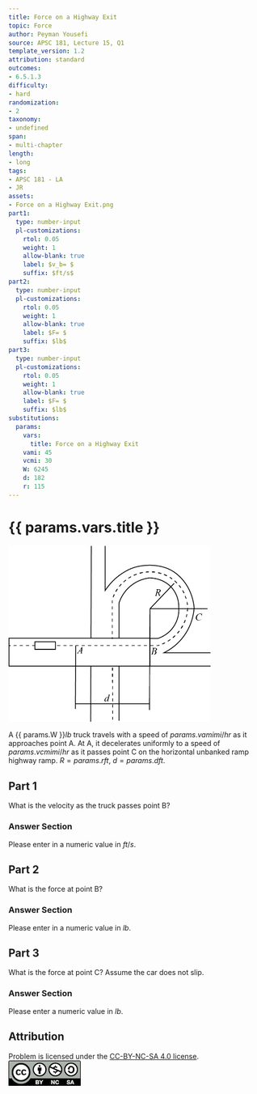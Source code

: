 ```yaml
---
title: Force on a Highway Exit
topic: Force
author: Peyman Yousefi
source: APSC 181, Lecture 15, Q1
template_version: 1.2
attribution: standard
outcomes:
- 6.5.1.3
difficulty:
- hard
randomization:
- 2
taxonomy:
- undefined
span:
- multi-chapter
length:
- long
tags:
- APSC 181 - LA
- JR
assets:
- Force on a Highway Exit.png
part1:
  type: number-input
  pl-customizations:
    rtol: 0.05
    weight: 1
    allow-blank: true
    label: $v_b= $
    suffix: $ft/s$
part2:
  type: number-input
  pl-customizations:
    rtol: 0.05
    weight: 1
    allow-blank: true
    label: $F= $
    suffix: $lb$
part3:
  type: number-input
  pl-customizations:
    rtol: 0.05
    weight: 1
    allow-blank: true
    label: $F= $
    suffix: $lb$
substitutions:
  params:
    vars:
      title: Force on a Highway Exit
    vami: 45
    vcmi: 30
    W: 6245
    d: 182
    r: 115
---
```

# {{ params.vars.title }}
<img src="Force on a Highway Exit.png" width=400>

A {{ params.W }}$lb$ truck travels with a speed of ${{ params.vami }}mi/hr$ as it approaches point A. At A, it decelerates uniformly to a speed of ${{ params.vcmi }}mi/hr$ as it passes point C on the horizontal unbanked ramp highway ramp.
$R = {{ params.r }}ft$, $d = {{ params.d }}ft$.

## Part 1

What is the velocity as the truck passes point B?

### Answer Section

Please enter in a numeric value in $ft/s$.

## Part 2

What is the force at point B?

### Answer Section

Please enter in a numeric value in $lb$.

## Part 3

What is the force at point C? Assume the car does not slip.

### Answer Section

Please enter a numeric value in $lb$.

## Attribution

Problem is licensed under the [CC-BY-NC-SA 4.0 license](https://creativecommons.org/licenses/by-nc-sa/4.0/).<br> ![The Creative Commons 4.0 license requiring attribution-BY, non-commercial-NC, and share-alike-SA license.](https://raw.githubusercontent.com/firasm/bits/master/by-nc-sa.png)
